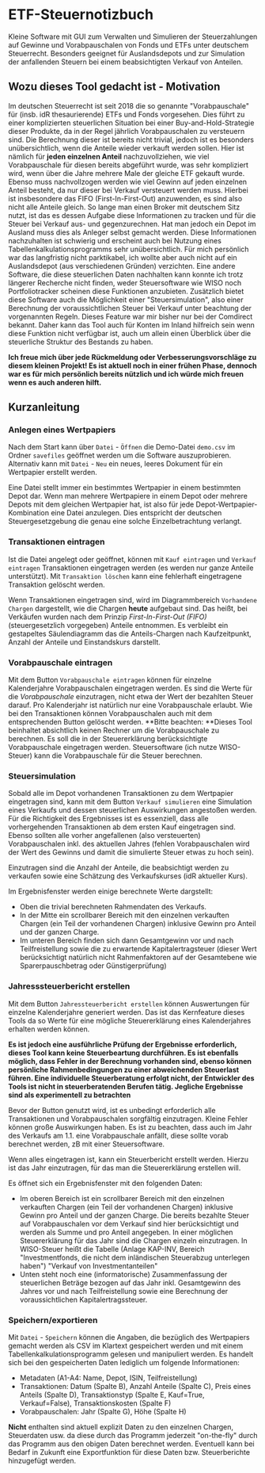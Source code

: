 # ETF-Steuernotizbuch
Kleine Software mit GUI zum Verwalten und Simulieren der Steuerzahlungen auf Gewinne und Vorabpauschalen von Fonds und ETFs unter deutschem Steuerrecht. Besonders geeignet für Auslandsdepots und zur Simulation der anfallenden Steuern bei einem beabsichtigten Verkauf von Anteilen. 

## Wozu dieses Tool gedacht ist - Motivation
Im deutschen Steuerrecht ist seit 2018 die so genannte "Vorabpauschale" für (insb. idR thesaurierende) ETFs und Fonds vorgesehen. Dies führt zu einer komplizierten steuerlichen Situation bei einer Buy-and-Hold-Strategie dieser Produkte, da in der Regel jährlich Vorabpauschalen zu versteuern sind. Die Berechnung dieser ist bereits nicht trivial, jedoch ist es besonders unübersichtlich, wenn die Anteile wieder verkauft werden sollen. Hier ist nämlich für **jeden einzelnen Anteil** nachzuvollziehen, wie viel Vorabpauschale für diesen bereits abgeführt wurde, was sehr kompliziert wird, wenn über die Jahre mehrere Male der gleiche ETF gekauft wurde. Ebenso muss nachvollzogen werden wie viel Gewinn auf jeden einzelnen Anteil besteht, da nur dieser bei Verkauf versteuert werden muss. Hierbei ist insbesondere das FIFO (First-In-First-Out) anzuwenden, es sind also nicht alle Anteile gleich. So lange man einen Broker mit deutschem Sitz nutzt, ist das es dessen Aufgabe diese Informationen zu tracken und für die Steuer bei Verkauf aus- und gegenzurechnen. Hat man jedoch ein Depot im Ausland muss dies als Anleger selbst gemacht werden. 
Diese Informationen nachzuhalten ist schwierig und erscheint auch bei Nutzung eines Tabellenkalkulationsprogramms sehr unübersichtlich. Für mich persönlich war das langfristig nicht parktikabel, ich wollte aber auch nicht auf ein Auslandsdepot (aus verschiedenen Gründen) verzichten. Eine andere Software, die diese steuerlichen Daten nachhalten kann konnte ich trotz längerer Recherche nicht finden, weder Steuersoftware wie WISO noch Portfoliotracker scheinen diese Funktionen anzubieten. 
Zusätzlich bietet diese Software auch die Möglichkeit einer "Steuersimulation", also einer Berechnung der voraussichtlichen Steuer bei Verkauf unter beachtung der vorgenannten Regeln. Dieses Feature war mir bisher nur bei der Comdirect bekannt. Daher kann das Tool auch für Konten im Inland hilfreich sein wenn diese Funktion nicht verfügbar ist, auch um allein einen Überblick über die steuerliche Struktur des Bestands zu haben. 

**Ich freue mich über jede Rückmeldung oder Verbesserungsvorschläge zu diesem kleinen Projekt! Es ist aktuell noch in einer frühen Phase, dennoch war es für mich persönlich bereits nützlich und ich würde mich freuen wenn es auch anderen hilft.**

## Kurzanleitung
### Anlegen eines Wertpapiers
Nach dem Start kann über `Datei` - `Öffnen` die Demo-Datei `demo.csv` im Ordner `savefiles` geöffnet werden um die Software auszuprobieren. Alternativ kann mit `Datei` - `Neu` ein neues, leeres Dokument für ein Wertpapier erstellt werden.

Eine Datei stellt immer ein bestimmtes Wertpapier in einem bestimmten Depot dar. Wenn man mehrere Wertpapiere in einem Depot oder mehrere Depots mit dem gleichen Wertpapier hat, ist also für jede Depot-Wertpapier-Kombination eine Datei anzulegen. Dies entspricht der deutschen Steuergesetzgebung die genau eine solche Einzelbetrachtung verlangt.

### Transaktionen eintragen
Ist die Datei angelegt oder geöffnet, können mit `Kauf eintragen` und `Verkauf eintragen` Transaktionen eingetragen werden (es werden nur ganze Anteile unterstützt). Mit `Transaktion löschen` kann eine fehlerhaft eingetragene Transaktion gelöscht werden. 

Wenn Transaktionen eingetragen sind, wird im Diagrammbereich `Vorhandene Chargen` dargestellt, wie die Chargen **heute** aufgebaut sind. Das heißt, bei Verkäufen wurden nach dem Prinzip *First-In-First-Out (FIFO)* (steuergesetzlich vorgegeben) Anteile entnommen. Es verbleibt ein gestapeltes Säulendiagramm das die Anteils-Chargen nach Kaufzeitpunkt, Anzahl der Anteile und Einstandskurs darstellt. 

### Vorabpauschale eintragen
Mit dem Button `Vorabpauschale eintragen` können für einzelne Kalenderjahre Vorabpauschalen eingetragen werden. Es sind die Werte für die *Vorabpauschale* einzutragen, nicht etwa der Wert der bezahlten Steuer darauf. Pro Kalenderjahr ist natürlich nur eine Vorabpauschale erlaubt. Wie bei den Transaktionen können Vorabpauschalen auch mit dem entsprechenden Button gelöscht werden. 
**Bitte beachten: **Dieses Tool beinhaltet absichtlich keinen Rechner um die Vorabpauschale zu berechnen. Es soll die in der Steuererklärung berücksichtigte Vorabpauschale eingetragen werden. Steuersoftware (ich nutze WISO-Steuer) kann die Vorabpauschale für die Steuer berechnen.

### Steuersimulation

Sobald alle im Depot vorhandenen Transaktionen zu dem Wertpapier eingetragen sind, kann mit dem Button `Verkauf simulieren` eine Simulation eines Verkaufs und dessen steuerlichen Auswirkungen angestoßen werden. Für die Richtigkeit des Ergebnisses ist es essenziell, dass alle vorhergehenden Transaktionen ab dem ersten Kauf eingetragen sind. Ebenso sollten alle vorher angefallenen (also versteuerten) Vorabpauschalen inkl. des aktuellen Jahres (fehlen Vorabpauschalen wird der Wert des Gewinns  und damit die simulierte Steuer etwas zu hoch sein).

Einzutragen sind die Anzahl der Anteile, die beabsichtigt werden zu verkaufen sowie eine Schätzung des Verkaufskurses (idR aktueller Kurs).

Im Ergebnisfenster werden einige berechnete Werte dargstellt:
- Oben die trivial berechneten Rahmendaten des Verkaufs. 
- In der Mitte ein scrollbarer Bereich mit den einzelnen verkauften Chargen (ein Teil der vorhandenen Chargen) inklusive Gewinn pro Anteil und der ganzen Charge.
- Im unteren Bereich finden sich dann Gesamtgewinn vor und nach Teilfreistellung sowie die zu erwartende Kapitalertragsteuer (dieser Wert berücksichtigt natürlich nicht Rahmenfaktoren auf der Gesamtebene wie Sparerpauschbetrag oder Günstigerprüfung)

### Jahresssteuerbericht erstellen

Mit dem Button `Jahressteuerbericht erstellen` können Auswertungen für einzelne Kalenderjahre generiert werden. Das ist das Kernfeature dieses Tools da so Werte für eine mögliche Steuererklärung eines Kalenderjahres erhalten werden können. 

**Es ist jedoch eine ausführliche Prüfung der Ergebnisse erforderlich, dieses Tool kann keine Steuerbeartung durchführen. Es ist ebenfalls möglich, dass Fehler in der Berechnung vorhanden sind, ebenso können persönliche Rahmenbedingungen zu einer abweichenden Steuerlast führen. Eine individuelle Steuerberatung erfolgt nicht, der Entwickler des Tools ist nicht in steuerberatenden Berufen tätig. Jegliche Ergebnisse sind als experimentell zu betrachten**

Bevor der Button genutzt wird, ist es unbedingt erforderlich alle Transaktionen und Vorabpauschalen sorgfältig einzutragen. Kleine Fehler können große Auswirkungen haben. Es ist zu beachten, dass auch im Jahr des Verkaufs am 1.1. eine Vorabpauschale anfällt, diese sollte vorab berechnet werden, zB mit einer Steuersoftware. 

Wenn alles eingetragen ist, kann ein Steuerbericht erstellt werden. Hierzu ist das Jahr einzutragen, für das man die Steuererklärung erstellen will. 

Es öffnet sich ein Ergebnisfenster mit den folgenden Daten: 
- Im oberen Bereich ist ein scrollbarer Bereich mit den einzelnen verkauften Chargen (ein Teil der vorhandenen Chargen) inklusive Gewinn pro Anteil und der ganzen Charge. Die bereits bezahlte Steuer auf Vorabpauschalen vor dem Verkauf sind hier berücksichtigt und werden als Summe und pro Anteil angegeben. In einer möglichen Steuererklärung für das Jahr sind die Chargen einzeln einzutragen. In WISO-Steuer heißt die Tabelle (Anlage KAP-INV, Bereich "Investmentfonds, die nicht dem inländischen Steuerabzug unterlegen haben") "Verkauf von Investmentanteilen"
- Unten steht noch eine (informatorische) Zusammenfassung der steuerlichen Beträge bezogen auf das Jahr inkl. Gesamtgewinn des Jahres vor und nach Teilfreistellung sowie eine Berechnung der voraussichtlichen Kapitalertragssteuer. 

### Speichern/exportieren
Mit `Datei` - `Speichern` können die Angaben, die bezüglich des Wertpapiers gemacht werden als CSV im Klartext gespeichert werden und mit einem Tabellenkalkulationsprogramm gelesen und manipuliert werden. Es handelt sich bei den gespeicherten Daten lediglich um folgende Informationen:
- Metadaten (A1-A4: Name, Depot, ISIN, Teilfreistellung) 
- Transaktionen: Datum (Spalte B), Anzahl Anteile (Spalte C), Preis eines Anteils (Spalte D), Transaktionstyp (Spalte E, Kauf=True, Verkauf=False), Transaktionskosten (Spalte F)
- Vorabpauschalen: Jahr (Spalte G), Höhe (Spalte H)

**Nicht** enthalten sind aktuell explizit Daten zu den einzelnen Chargen, Steuerdaten usw. da diese durch das Programm jederzeit "on-the-fly" durch das Programm aus den obigen Daten berechnet werden. Eventuell kann bei Bedarf in Zukunft eine Exportfunktion für diese Daten bzw. Steuerberichte hinzugefügt werden. 

